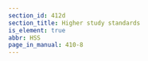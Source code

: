 ```yaml
---
section_id: 412d
section_title: Higher study standards
is_element: true
abbr: HSS
page_in_manual: 410-8
---
```

